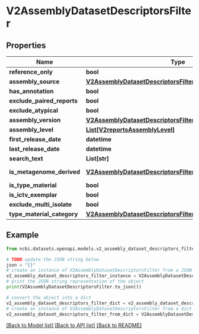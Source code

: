 # V2AssemblyDatasetDescriptorsFilter


## Properties

Name | Type | Description | Notes
------------ | ------------- | ------------- | -------------
**reference_only** | **bool** |  | [optional] 
**assembly_source** | [**V2AssemblyDatasetDescriptorsFilterAssemblySource**](V2AssemblyDatasetDescriptorsFilterAssemblySource.md) |  | [optional] [default to V2AssemblyDatasetDescriptorsFilterAssemblySource.ALL]
**has_annotation** | **bool** |  | [optional] 
**exclude_paired_reports** | **bool** |  | [optional] 
**exclude_atypical** | **bool** |  | [optional] 
**assembly_version** | [**V2AssemblyDatasetDescriptorsFilterAssemblyVersion**](V2AssemblyDatasetDescriptorsFilterAssemblyVersion.md) |  | [optional] [default to V2AssemblyDatasetDescriptorsFilterAssemblyVersion.CURRENT]
**assembly_level** | [**List[V2reportsAssemblyLevel]**](V2reportsAssemblyLevel.md) |  | [optional] 
**first_release_date** | **datetime** |  | [optional] 
**last_release_date** | **datetime** |  | [optional] 
**search_text** | **List[str]** |  | [optional] 
**is_metagenome_derived** | [**V2AssemblyDatasetDescriptorsFilterMetagenomeDerivedFilter**](V2AssemblyDatasetDescriptorsFilterMetagenomeDerivedFilter.md) |  | [optional] [default to V2AssemblyDatasetDescriptorsFilterMetagenomeDerivedFilter.METAGENOME_DERIVED_UNSET]
**is_type_material** | **bool** |  | [optional] 
**is_ictv_exemplar** | **bool** |  | [optional] 
**exclude_multi_isolate** | **bool** |  | [optional] 
**type_material_category** | [**V2AssemblyDatasetDescriptorsFilterTypeMaterialCategory**](V2AssemblyDatasetDescriptorsFilterTypeMaterialCategory.md) |  | [optional] [default to V2AssemblyDatasetDescriptorsFilterTypeMaterialCategory.NONE]

## Example

```python
from ncbi.datasets.openapi.models.v2_assembly_dataset_descriptors_filter import V2AssemblyDatasetDescriptorsFilter

# TODO update the JSON string below
json = "{}"
# create an instance of V2AssemblyDatasetDescriptorsFilter from a JSON string
v2_assembly_dataset_descriptors_filter_instance = V2AssemblyDatasetDescriptorsFilter.from_json(json)
# print the JSON string representation of the object
print(V2AssemblyDatasetDescriptorsFilter.to_json())

# convert the object into a dict
v2_assembly_dataset_descriptors_filter_dict = v2_assembly_dataset_descriptors_filter_instance.to_dict()
# create an instance of V2AssemblyDatasetDescriptorsFilter from a dict
v2_assembly_dataset_descriptors_filter_from_dict = V2AssemblyDatasetDescriptorsFilter.from_dict(v2_assembly_dataset_descriptors_filter_dict)
```
[[Back to Model list]](../README.md#documentation-for-models) [[Back to API list]](../README.md#documentation-for-api-endpoints) [[Back to README]](../README.md)


